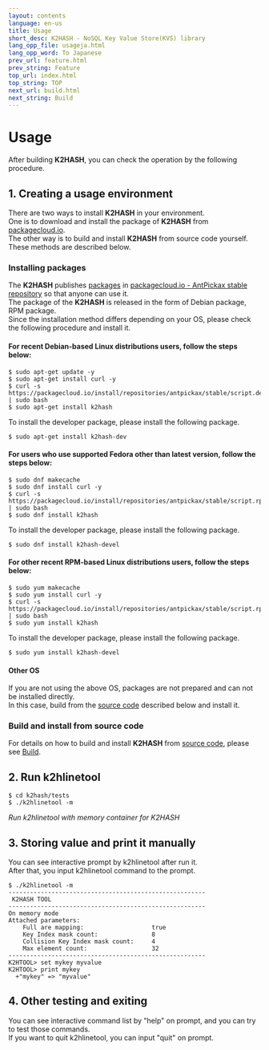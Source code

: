 ```yaml
---
layout: contents
language: en-us
title: Usage
short_desc: K2HASH - NoSQL Key Value Store(KVS) library
lang_opp_file: usageja.html
lang_opp_word: To Japanese
prev_url: feature.html
prev_string: Feature
top_url: index.html
top_string: TOP
next_url: build.html
next_string: Build
---
```


# Usage
After building **K2HASH**, you can check the operation by the following procedure.

## 1. Creating a usage environment
There are two ways to install **K2HASH** in your environment.  
One is to download and install the package of **K2HASH** from [packagecloud.io](https://packagecloud.io/).  
The other way is to build and install **K2HASH** from source code yourself.  
These methods are described below.  

### Installing packages
The **K2HASH** publishes [packages](https://packagecloud.io/app/antpickax/stable/search?q=k2hash) in [packagecloud.io - AntPickax stable repository](https://packagecloud.io/antpickax/stable) so that anyone can use it.  
The package of the **K2HASH** is released in the form of Debian package, RPM package.  
Since the installation method differs depending on your OS, please check the following procedure and install it.  

#### For recent Debian-based Linux distributions users, follow the steps below:
```
$ sudo apt-get update -y
$ sudo apt-get install curl -y
$ curl -s https://packagecloud.io/install/repositories/antpickax/stable/script.deb.sh | sudo bash
$ sudo apt-get install k2hash
```
To install the developer package, please install the following package.
```
$ sudo apt-get install k2hash-dev
```

#### For users who use supported Fedora other than latest version, follow the steps below:
```
$ sudo dnf makecache
$ sudo dnf install curl -y
$ curl -s https://packagecloud.io/install/repositories/antpickax/stable/script.rpm.sh | sudo bash
$ sudo dnf install k2hash
```
To install the developer package, please install the following package.
```
$ sudo dnf install k2hash-devel
```

#### For other recent RPM-based Linux distributions users, follow the steps below:
```
$ sudo yum makecache
$ sudo yum install curl -y
$ curl -s https://packagecloud.io/install/repositories/antpickax/stable/script.rpm.sh | sudo bash
$ sudo yum install k2hash
```
To install the developer package, please install the following package.
```
$ sudo yum install k2hash-devel
```

#### Other OS
If you are not using the above OS, packages are not prepared and can not be installed directly.  
In this case, build from the [source code](https://github.com/yahoojapan/k2hash) described below and install it.

### Build and install from source code
For details on how to build and install **K2HASH** from [source code](https://github.com/yahoojapan/k2hash), please see [Build](https://k2hash.antpick.ax/build.html).

## 2. Run k2hlinetool
```
$ cd k2hash/tests
$ ./k2hlinetool -m
```
_Run k2hlinetool with memory container for K2HASH_

## 3. Storing value and print it manually  
You can see interactive prompt by k2hlinetool after run it.  
After that, you input k2hlinetool command to the prompt.

```
$ ./k2hlinetool -m
-------------------------------------------------------
 K2HASH TOOL
-------------------------------------------------------
On memory mode
Attached parameters:
    Full are mapping:                   true
    Key Index mask count:               8
    Collision Key Index mask count:     4
    Max element count:                  32
-------------------------------------------------------
K2HTOOL> set mykey myvalue
K2HTOOL> print mykey
  +"mykey" => "myvalue"
```

## 4. Other testing and exiting  
You can see interactive command list by "help" on prompt, and you can try to test those commands.  
If you want to quit k2hlinetool, you can input "quit" on prompt.
